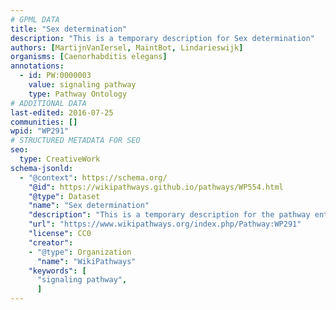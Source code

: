 ```yaml
---
# GPML DATA
title: "Sex determination"
description: "This is a temporary description for Sex determination"
authors: [MartijnVanIersel, MaintBot, Lindarieswijk]
organisms: [Caenorhabditis elegans]
annotations:
  - id: PW:0000003
    value: signaling pathway
    type: Pathway Ontology
# ADDITIONAL DATA
last-edited: 2016-07-25
communities: []
wpid: "WP291"
# STRUCTURED METADATA FOR SEO
seo:
  type: CreativeWork
schema-jsonld:
  - "@context": https://schema.org/
    "@id": https://wikipathways.github.io/pathways/WP554.html
    "@type": Dataset
    "name": "Sex determination"
    "description": "This is a temporary description for the pathway entitled: Sex determination"
    "url": "https://www.wikipathways.org/index.php/Pathway:WP291"
    "license": CC0
    "creator":
    - "@type": Organization
      "name": "WikiPathways"
    "keywords": [
      "signaling pathway",
      ]
---
```

